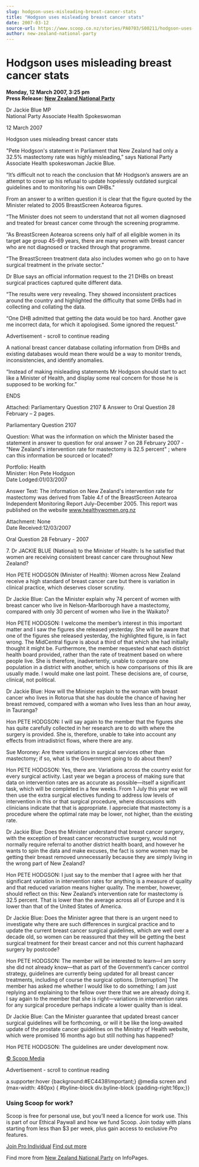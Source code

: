 ```yaml
---
slug: hodgson-uses-misleading-breast-cancer-stats
title: "Hodgson uses misleading breast cancer stats"
date: 2007-03-12
source-url: https://www.scoop.co.nz/stories/PA0703/S00211/hodgson-uses-misleading-breast-cancer-stats.htm
author: new-zealand-national-party
---
```

Hodgson uses misleading breast cancer stats
===========================================

**Monday, 12 March 2007, 3:25 pm**  
**Press Release: [New Zealand National Party](https://info.scoop.co.nz/New_Zealand_National_Party)**

Dr Jackie Blue MP  
National Party Associate Health Spokeswoman

12 March 2007

Hodgson uses misleading breast cancer stats

"Pete Hodgson's statement in Parliament that New Zealand had only a 32.5% mastectomy rate was highly misleading,” says National Party Associate Health spokeswoman Jackie Blue.

“It’s difficult not to reach the conclusion that Mr Hodgson’s answers are an attempt to cover up his refusal to update hopelessly outdated surgical guidelines and to monitoring his own DHBs."

From an answer to a written question it is clear that the figure quoted by the Minister related to 2005 BreastScreen Aotearoa figures.

“The Minister does not seem to understand that not all women diagnosed and treated for breast cancer come through the screening programme.

“As BreastScreen Aotearoa screens only half of all eligible women in its target age group 45-69 years, there are many women with breast cancer who are not diagnosed or tracked through that programme.

“The BreastScreen treatment data also includes women who go on to have surgical treatment in the private sector.”

Dr Blue says an official information request to the 21 DHBs on breast surgical practices captured quite different data.

“The results were very revealing. They showed inconsistent practices around the country and highlighted the difficulty that some DHBs had in collecting and collating the data.

“One DHB admitted that getting the data would be too hard. Another gave me incorrect data, for which it apologised. Some ignored the request.”

Advertisement - scroll to continue reading





A national breast cancer database collating information from DHBs and existing databases would mean there would be a way to monitor trends, inconsistencies, and identify anomalies.

“Instead of making misleading statements Mr Hodgson should start to act like a Minister of Health, and display some real concern for those he is supposed to be working for.”

ENDS  

Attached: Parliamentary Question 2107 & Answer to Oral Question 28 February – 2 pages.

Parliamentary Question 2107

Question: What was the information on which the Minister based the statement in answer to question for oral answer 7 on 28 February 2007 -"New Zealand's intervention rate for mastectomy is 32.5 percent" ; where can this information be sourced or located?

Portfolio: Health  
Minister: Hon Pete Hodgson  
Date Lodged:01/03/2007

Answer Text: The information on New Zealand's intervention rate for mastectomy was derived from Table 4.f of the BreastScreen Aotearoa Independent Monitoring Report July–December 2005. This report was published on the website www.healthywomen.org.nz

Attachment: None  
Date Received:12/03/2007

Oral Question 28 February - 2007

7\. Dr JACKIE BLUE (National) to the Minister of Health: Is he satisfied that women are receiving consistent breast cancer care throughout New Zealand?

Hon PETE HODGSON (Minister of Health): Women across New Zealand receive a high standard of breast cancer care but there is variation in clinical practice, which deserves closer scrutiny.

Dr Jackie Blue: Can the Minister explain why 74 percent of women with breast cancer who live in Nelson-Marlborough have a mastectomy, compared with only 30 percent of women who live in the Waikato?

Hon PETE HODGSON: I welcome the member’s interest in this important matter and I saw the figures she released yesterday. She will be aware that one of the figures she released yesterday, the highlighted figure, is in fact wrong. The MidCentral figure is about a third of that which she had initially thought it might be. Furthermore, the member requested what each district health board provided, rather than the rate of treatment based on where people live. She is therefore, inadvertently, unable to compare one population in a district with another, which is how comparisons of this ilk are usually made. I would make one last point. These decisions are, of course, clinical, not political.

Dr Jackie Blue: How will the Minister explain to the woman with breast cancer who lives in Rotorua that she has double the chance of having her breast removed, compared with a woman who lives less than an hour away, in Tauranga?

Hon PETE HODGSON: I will say again to the member that the figures she has quite carefully collected in her research are to do with where the surgery is provided. She is, therefore, unable to take into account any effects from intradistrict flows, where there are any.

Sue Moroney: Are there variations in surgical services other than mastectomy; if so, what is the Government going to do about them?

Hon PETE HODGSON: Yes, there are. Variations across the country exist for every surgical activity. Last year we began a process of making sure that data on intervention rates are as accurate as possible—itself a significant task, which will be completed in a few weeks. From 1 July this year we will then use the extra surgical electives funding to address low levels of intervention in this or that surgical procedure, where discussions with clinicians indicate that that is appropriate. I appreciate that mastectomy is a procedure where the optimal rate may be lower, not higher, than the existing rate.

Dr Jackie Blue: Does the Minister understand that breast cancer surgery, with the exception of breast cancer reconstructive surgery, would not normally require referral to another district health board, and however he wants to spin the data and make excuses, the fact is some women may be getting their breast removed unnecessarily because they are simply living in the wrong part of New Zealand?

Hon PETE HODGSON: I just say to the member that I agree with her that significant variation in intervention rates for anything is a measure of quality and that reduced variation means higher quality. The member, however, should reflect on this: New Zealand’s intervention rate for mastectomy is 32.5 percent. That is lower than the average across all of Europe and it is lower than that of the United States of America.

Dr Jackie Blue: Does the Minister agree that there is an urgent need to investigate why there are such differences in surgical practice and to update the current breast cancer surgical guidelines, which are well over a decade old, so women can be reassured that they will be getting the best surgical treatment for their breast cancer and not this current haphazard surgery by postcode?

Hon PETE HODGSON: The member will be interested to learn—I am sorry she did not already know—that as part of the Government’s cancer control strategy, guidelines are currently being updated for all breast cancer treatments, including of course the surgical options. \[Interruption\] The member has asked me whether I would like to do something; I am just replying and explaining to the fellow over there that we are already doing it. I say again to the member that she is right—variations in intervention rates for any surgical procedure perhaps indicate a lower quality than is ideal.

Dr Jackie Blue: Can the Minister guarantee that updated breast cancer surgical guidelines will be forthcoming, or will it be like the long-awaited update of the prostate cancer guidelines on the Ministry of Health website, which were promised 16 months ago but still nothing has happened?

Hon PETE HODGSON: The guidelines are under development now.

[© Scoop Media](http://www.scoop.co.nz/about/terms.html)  

Advertisement - scroll to continue reading



a.supporter:hover {background:#EC4438!important;} @media screen and (max-width: 480px) { #byline-block div.byline-block {padding-right:16px;}}

### Using Scoop for work?

Scoop is free for personal use, but you’ll need a licence for work use. This is part of our Ethical Paywall and how we fund Scoop. Join today with plans starting from less than $3 per week, plus gain access to exclusive _Pro_ features.  
  
[Join Pro Individual](https://pro.scoop.co.nz/Individual/?from=ProIn24) [Find out more](https://pro.scoop.co.nz/using-scoop-for-work/?from=ProIn24)

Find more from [New Zealand National Party](https://info.scoop.co.nz/New_Zealand_National_Party) on InfoPages.